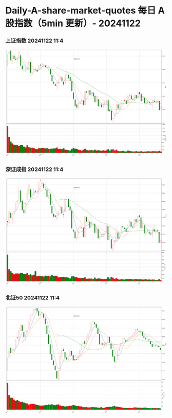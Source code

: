 
# Daily-A-share-market-quotes 每日 A 股指数（5min 更新）- 20241122

### 上证指数 20241122 11:4
![](./fig/2024/11/20241122-sh000001.png)

### 深证成指 20241122 11:4
![](./fig/2024/11/20241122-sz399001.png)

### 北证50 20241122 11:4
![](./fig/2024/11/20241122-bj899050.png)
